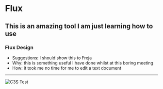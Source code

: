 # Flux

This is an amazing tool I am just learning how to use
---

### Flux Design

- Suggestions: I should show this to Freja
- Why: this is something useful I have done whilst at this boring meeting
- How: it took me no time for me to edit a text document
---

![C3S Test](https://cds.climate.copernicus.eu/)
